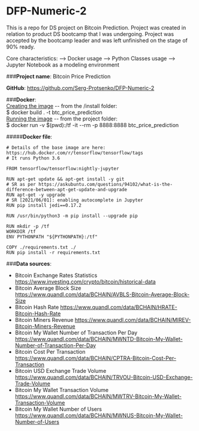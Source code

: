 # DFP-Numeric-2

This is a repo for DS project on Bitcoin Prediction. 
Project was created in relation to product DS bootcamp that I was undergoing. 
Project was accepted by the bootcamp leader and was left unfinished on the stage of 90% ready.

Core characteristics:
--> Docker usage
--> Python Classes usage
--> Jupyter Notebook as a modeling environment

###**Project name**: Bitcoin Price Prediction

**GitHub**: https://github.com/Serg-Protsenko/DFP-Numeric-2

###**Docker**: <br>
<u>Creating the image</u> -- from the /install folder:<br>
$ docker build . -t btc_price_prediction <br>
<u>Running the image</u> -- from the project folder:<br> 
$ docker run -v $(pwd):/tf -it --rm -p 8888:8888 btc_price_prediction

#####**Docker file**:
```commandline
# Details of the base image are here: https://hub.docker.com/r/tensorflow/tensorflow/tags
# It runs Python 3.6

FROM tensorflow/tensorflow:nightly-jupyter

RUN apt-get update && apt-get install -y git
# SR as per https://askubuntu.com/questions/94102/what-is-the-difference-between-apt-get-update-and-upgrade
RUN apt-get -y upgrade 
# SR [2021/06/01]: enabling autocomplete in Jupyter
RUN pip install jedi==0.17.2 

RUN /usr/bin/python3 -m pip install --upgrade pip

RUN mkdir -p /tf
WORKDIR /tf
ENV PYTHONPATH "${PYTHONPATH}:/tf"

COPY ./requirements.txt ./
RUN pip install -r requirements.txt
```

###**Data sources**: <br>
* Bitcoin Exchange Rates Statistics https://www.investing.com/crypto/bitcoin/historical-data
* Bitcoin Average Block Size https://www.quandl.com/data/BCHAIN/AVBLS-Bitcoin-Average-Block-Size
* Bitcoin Hash Rate https://www.quandl.com/data/BCHAIN/HRATE-Bitcoin-Hash-Rate 
* Bitcoin Miners Revenue https://www.quandl.com/data/BCHAIN/MIREV-Bitcoin-Miners-Revenue 
* Bitcoin My Wallet Number of Transaction Per Day https://www.quandl.com/data/BCHAIN/MWNTD-Bitcoin-My-Wallet-Number-of-Transaction-Per-Day
* Bitcoin Cost Per Transaction https://www.quandl.com/data/BCHAIN/CPTRA-Bitcoin-Cost-Per-Transaction
* Bitcoin USD Exchange Trade Volume https://www.quandl.com/data/BCHAIN/TRVOU-Bitcoin-USD-Exchange-Trade-Volume
* Bitcoin My Wallet Transaction Volume https://www.quandl.com/data/BCHAIN/MWTRV-Bitcoin-My-Wallet-Transaction-Volume
* Bitcoin My Wallet Number of Users https://www.quandl.com/data/BCHAIN/MWNUS-Bitcoin-My-Wallet-Number-of-Users
